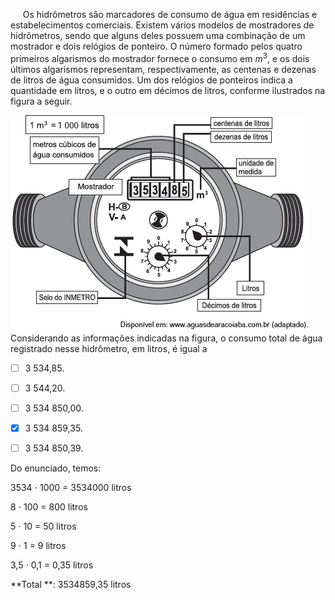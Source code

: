 

     Os hidrômetros são marcadores de consumo de água em residências e estabelecimentos comerciais. Existem vários modelos de mostradores de hidrômetros, sendo que alguns deles possuem uma combinação de um mostrador e dois relógios de ponteiro. O número formado pelos quatro primeiros algarismos do mostrador fornece o consumo em $m^3$, e os dois últimos algarismos representam, respectivamente, as centenas e dezenas de litros de água consumidos. Um dos relógios de ponteiros indica a quantidade em litros, e o outro em décimos de litros, conforme ilustrados na figura a seguir.

![](6699eb09-f7d9-1dcb-9981-b5acfd70535b.png)\
Considerando as informações indicadas na figura, o consumo total de água registrado nesse hidrômetro, em litros, é igual a



- [ ] 3 534,85.
- [ ] 3 544,20.
- [ ] 3 534 850,00.
- [x] 3 534 859,35.
- [ ] 3 534 850,39.


Do enunciado, temos:

3534 ⋅ 1000 = 3534000 litros

8 ⋅ 100 = 800 litros

5 ⋅ 10 = 50 litros

9 ⋅ 1 = 9 litros

3,5 ⋅ 0,1 = 0,35 litros

**Total **: 3534859,35 litros

        